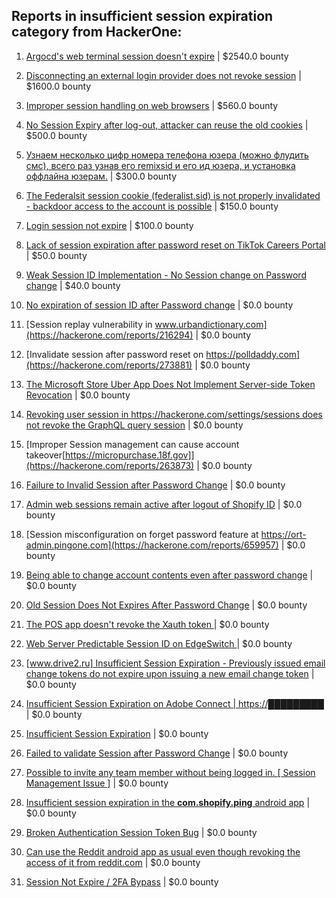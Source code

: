 ## Reports in insufficient session expiration category from HackerOne:

1. [Argocd's web terminal session doesn't expire](https://hackerone.com/reports/2123094) | $2540.0 bounty

2. [Disconnecting an external login provider does not revoke session](https://hackerone.com/reports/1547684) | $1600.0 bounty

3. [Improper session handling on web browsers](https://hackerone.com/reports/347748) | $560.0 bounty

4. [No Session Expiry after log-out, attacker can reuse the old cookies](https://hackerone.com/reports/1162443) | $500.0 bounty

5. [Узнаем несколько цифр номера телефона юзера (можно флудить смс), всего раз узнав его remixsid и его ид юзера, и установка оффлайна юзерам.](https://hackerone.com/reports/390126) | $300.0 bounty

6. [The Federalsit session cookie (federalist.sid) is not properly invalidated - backdoor access to the account is possible](https://hackerone.com/reports/250688) | $150.0 bounty

7. [Login session not expire](https://hackerone.com/reports/1294231) | $100.0 bounty

8. [Lack of session expiration after password reset on TikTok Careers Portal](https://hackerone.com/reports/997127) | $50.0 bounty

9. [Weak Session ID Implementation - No Session change on Password change](https://hackerone.com/reports/272839) | $40.0 bounty

10. [No expiration of session ID after Password change](https://hackerone.com/reports/223327) | $0.0 bounty

11. [Session replay vulnerability in www.urbandictionary.com](https://hackerone.com/reports/216294) | $0.0 bounty

12. [Invalidate session after password reset on https://polldaddy.com](https://hackerone.com/reports/273881) | $0.0 bounty

13. [The Microsoft Store Uber App Does Not Implement Server-side Token Revocation](https://hackerone.com/reports/293363) | $0.0 bounty

14. [Revoking user session in https://hackerone.com/settings/sessions does not revoke the GraphQL query session](https://hackerone.com/reports/417382) | $0.0 bounty

15. [Improper Session management can cause account takeover[https://micropurchase.18f.gov]](https://hackerone.com/reports/263873) | $0.0 bounty

16. [Failure to Invalid Session after Password Change](https://hackerone.com/reports/514577) | $0.0 bounty

17. [Admin web sessions remain active after logout of Shopify ID](https://hackerone.com/reports/952035) | $0.0 bounty

18. [Session misconfiguration on forget password feature at https://ort-admin.pingone.com](https://hackerone.com/reports/659957) | $0.0 bounty

19. [Being able to change account contents even after password change](https://hackerone.com/reports/662108) | $0.0 bounty

20. [Old Session Does Not Expires After Password Change](https://hackerone.com/reports/1069392) | $0.0 bounty

21. [The POS app doesn't revoke the Xauth token ](https://hackerone.com/reports/1108662) | $0.0 bounty

22. [Web Server Predictable Session ID on EdgeSwitch ](https://hackerone.com/reports/774393) | $0.0 bounty

23. [[www.drive2.ru] Insufficient Session Expiration - Previously issued email change tokens do not expire upon issuing a new email change token](https://hackerone.com/reports/1006677) | $0.0 bounty

24. [Insufficient Session Expiration on Adobe Connect | https://█████████](https://hackerone.com/reports/996122) | $0.0 bounty

25. [Insufficient Session Expiration](https://hackerone.com/reports/1241483) | $0.0 bounty

26. [Failed to validate Session after Password Change](https://hackerone.com/reports/1295187) | $0.0 bounty

27. [Possible to invite any team member without being logged in. [ Session Management Issue ]](https://hackerone.com/reports/1319892) | $0.0 bounty

28. [Insufficient session expiration in the **com.shopify.ping** android app](https://hackerone.com/reports/1172205) | $0.0 bounty

29. [Broken Authentication Session Token Bug](https://hackerone.com/reports/948345) | $0.0 bounty

30. [Can use the Reddit android app as usual even though revoking the access of it from reddit.com](https://hackerone.com/reports/1632186) | $0.0 bounty

31. [Session Not Expire / 2FA Bypass](https://hackerone.com/reports/2469706) | $0.0 bounty

